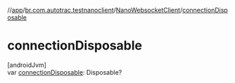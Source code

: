 //[app](../../../index.md)/[br.com.autotrac.testnanoclient](../index.md)/[NanoWebsocketClient](index.md)/[connectionDisposable](connection-disposable.md)

# connectionDisposable

[androidJvm]\
var [connectionDisposable](connection-disposable.md): Disposable?
